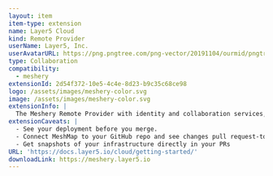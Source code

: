 ```yaml
---
layout: item
item-type: extension
name: Layer5 Cloud
kind: Remote Provider
userName: Layer5, Inc.
userAvatarURL: https://png.pngtree.com/png-vector/20191104/ourmid/pngtree-businessman-avatar-cartoon-style-png-image_1953664.jpg
type: Collaboration
compatibility: 
  - meshery
extensionId: 2d54f372-10e5-4c4e-8d23-b9c35c68ce98
logo: /assets/images/meshery-color.svg
image: /assets/images/meshery-color.svg
extensionInfo: |
  The Meshery Remote Provider with identity and collaboration services, private catalogs, GitOps, and multi-Meshery management.
extensionCaveats: |
  - See your deployment before you merge.
  - Connect MeshMap to your GitHub repo and see changes pull request-to-pull request
  - Get snapshots of your infrastructure directly in your PRs
URL: 'https://docs.layer5.io/cloud/getting-started/'
downloadLink: https://meshery.layer5.io
---
```

